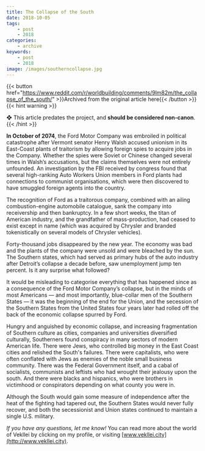 ```yaml
---
title: The Collapse of the South
date: 2018-10-05
tags:
    - post
    - 2018
categories:
    - archive
keywords:
    - post
    - 2018
image: /images/southerncollapse.jpg
---
```

{{< button href="https://www.reddit.com/r/worldbuilding/comments/9lm82m/the_collapse_of_the_south/" >}}Archived from the original article here{{< /button >}}
{{< hint warning >}}

❖ This article predates the project, and **should be considered non-canon**.
{{< /hint >}}

**In October of 2074**, the Ford Motor Company was embroiled in political catastrophe after Vermont senator Henry Walsh accused unionism in its East-Coast plants of traitorism by allowing foreign spies to acquire jobs in the Company. Whether the spies were Soviet or Chinese changed several times in Walsh’s accusations, but the claims themselves were not entirely unfounded. An investigation by the FBI received by congress found that several high-ranking Auto Workers Union members in Ford plants had connections to communist organisations, which were then discovered to have smuggled foreign agents into the country.

The recognition of Ford as a traitorous company, combined with an ailing combustion-engine automobile catalogue, sank the company into receivership and then bankruptcy. In a few short weeks, the titan of American industry, and the grandfather of mass-production, had ceased to exist except in name (which was acquired by Chrysler and branded tokenistically on several models of Chrysler vehicles).

Forty-thousand jobs disappeared by the new year. The economy was bad and the plants of the company were unsold and were bleached by the sun. The Southern states, which had served as primary hubs of the auto industry after Detroit’s collapse a decade before, saw unemployment jump ten percent. Is it any surprise what followed?

It would be misleading to categorise everything that has happened since as a consequence of the Ford Motor Company’s collapse, but in the minds of most Americans  —  and most importantly, blue-collar men of the Southern States  —  it was the beginning of the end for the Union, and the secession of the Southern States from the United States four years later had rolled off the back of the economic collapse spurred by Ford.

Hungry and anguished by economic collapse, and increasing fragmentation of Southern culture as cities, companies and universities diversified culturally, Southerners found conspiracy in many sectors of modern American life. There were Jews, who controlled big money in the East Coast cities and relished the South's failures. There were capitalists, who were often conflated with Jews as enemies of the noble small business community. There was the Federal Government itself, and a cabal of socialists, communists and leftists who had wrought their jealousy upon the south. And there were blacks and hispanics, who were brothers in victimhood or conspirators depending on what county you were in.

Although the South would gain some measure of independence after the heat of the fighting had tapered out, the Southern States would never fully recover, and both the secessionist and Union states continued to maintain a single U.S. military.

*If you have any questions, let me know!* You can read more about the world of Vekllei by clicking on my profile, or visiting [www.vekllei.city](http://www.vekllei.city).
